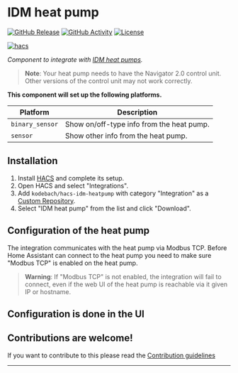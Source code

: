 # IDM heat pump

[![GitHub Release][releases-shield]][releases]
[![GitHub Activity][commits-shield]][commits]
[![License][license-shield]](LICENSE)

[![hacs][hacsbadge]][hacs]

_Component to integrate with [IDM heat pumps][idm_heatpump]._

> **Note**:
> Your heat pump needs to have the Navigator 2.0 control unit.
> Other versions of the control unit may not work correctly.

**This component will set up the following platforms.**

Platform | Description
-- | --
`binary_sensor` | Show on/off-type info from the heat pump.
`sensor` | Show other info from the heat pump.

## Installation

1. Install [HACS](https://hacs.xyz/) and complete its setup.
2. Open HACS and select "Integrations".
3. Add `kodebach/hacs-idm-heatpump` with category "Integration" as a [Custom Repository](https://hacs.xyz/docs/faq/custom_repositories/).
4. Select "IDM heat pump" from the list and click "Download".

## Configuration of the heat pump

The integration communicates with the heat pump via Modbus TCP.
Before Home Assistant can connect to the heat pump you need to make sure "Modbus TCP" is enabled on the heat pump.

> **Warning**: If "Modbus TCP" is not enabled, the integration will fail to connect, even if the web UI of the heat pump is reachable via it given IP or hostname.

## Configuration is done in the UI

<!---->

## Contributions are welcome!

If you want to contribute to this please read the [Contribution guidelines](CONTRIBUTING.md)

***

[idm_heatpump]: https://github.com/kodebach/hacs-idm-heatpump
[commits-shield]: https://img.shields.io/github/commit-activity/y/kodebach/hacs-idm-heatpump.svg?style=for-the-badge
[commits]: https://github.com/kodebach/hacs-idm-heatpump/commits/master
[hacs]: https://github.com/hacs/integration
[hacsbadge]: https://img.shields.io/badge/HACS-Custom-41BDF5.svg?style=for-the-badge
[license-shield]: https://img.shields.io/github/license/kodebach/hacs-idm-heatpump.svg?style=for-the-badge
[maintenance-shield]: https://img.shields.io/badge/maintainer-Joakim%20Sørensen%20%40ludeeus-blue.svg?style=for-the-badge
[releases-shield]: https://img.shields.io/github/release/kodebach/hacs-idm-heatpump.svg?style=for-the-badge
[releases]: https://github.com/kodebach/hacs-idm-heatpump/releases
